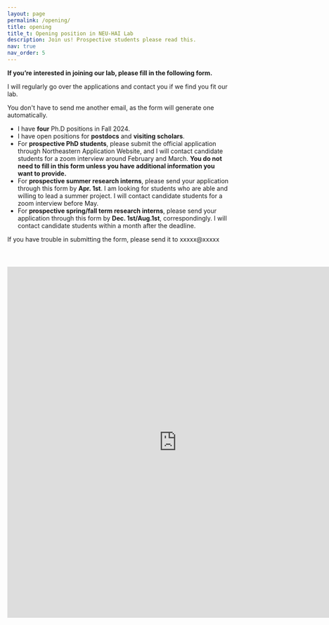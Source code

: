 ```yaml
---
layout: page
permalink: /opening/
title: opening
title_t: Opening position in NEU-HAI Lab
description: Join us! Prospective students please read this.
nav: true
nav_order: 5
---
```


**If you’re interested in joining our lab, please fill in the following form.**

I will regularly go over the applications and contact you if we find you fit our lab.

You don't have to send me another email, as the form will generate one automatically.

- I have **four** Ph.D positions in Fall 2024.
- I have open positions for **postdocs** and **visiting scholars**.
- For **prospective PhD students**, please submit the official application through Northeastern Application Website, and I will contact candidate students for a zoom interview around February and March.  **You do not need to fill in this form unless you have additional information you want to provide.**
- For **prospective summer research interns**, please send your application through this form by **Apr. 1st**. I am looking for students who are able and willing to lead a summer project. I will contact candidate students for a zoom interview before May.
- For **prospective spring/fall term research interns**, please send your application through this form by **Dec. 1st/Aug.1st**, correspondingly. I will contact candidate students within a month after the deadline.
  
If you have trouble in submitting the form, please send it to xxxxx@xxxxx

<div style="padding-top: 40px;">
    <iframe src="https://docs.google.com/forms/d/e/1FAIpQLScmKKAA4LZaXtI2CQ76NsNsytSvBDJfGA-z3k0lurTB_O_cXw/viewform?embedded=true" width="770" height="800" frameborder="0" marginheight="0" marginwidth="0" align="middle">loading…</iframe>
</div>